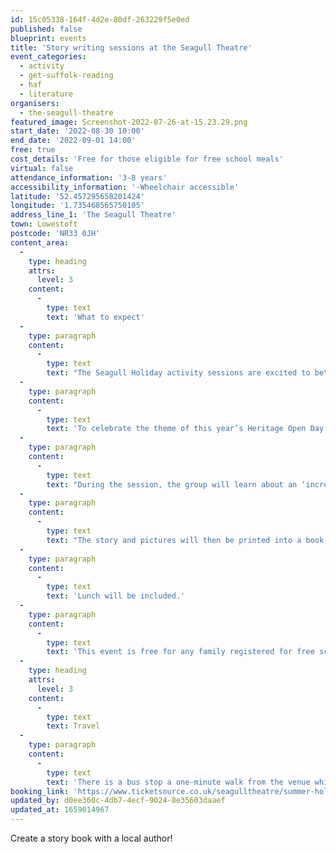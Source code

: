 ```yaml
---
id: 15c05338-164f-4d2e-80df-263229f5e0ed
published: false
blueprint: events
title: 'Story writing sessions at the Seagull Theatre'
event_categories:
  - activity
  - get-suffolk-reading
  - haf
  - literature
organisers:
  - the-seagull-theatre
featured_image: Screenshot-2022-07-26-at-15.23.29.png
start_date: '2022-08-30 10:00'
end_date: '2022-09-01 14:00'
free: true
cost_details: 'Free for those eligible for free school meals'
virtual: false
attendance_information: '3-8 years'
accessibility_information: '-Wheelchair accessible'
latitude: '52.457295658201424'
longitude: '1.735468565750105'
address_line_1: 'The Seagull Theatre'
town: Lowestoft
postcode: 'NR33 0JH'
content_area:
  -
    type: heading
    attrs:
      level: 3
    content:
      -
        type: text
        text: 'What to expect'
  -
    type: paragraph
    content:
      -
        type: text
        text: "The Seagull Holiday activity sessions are excited to be\_offering three extra sessions........."
  -
    type: paragraph
    content:
      -
        type: text
        text: 'To celebrate the theme of this year’s Heritage Open Day Festival – Incredible Inventions – Get Suffolk Reading is giving children in Lowestoft the chance to create a story book!'
  -
    type: paragraph
    content:
      -
        type: text
        text: "During the session, the group will learn about an ‘incredible invention’ from Lowestoft and will work with local author Nigel Lungenmuss-Ward to write a short story.\_ An illustrator will help the children create drawings to bring their new tale to life!"
  -
    type: paragraph
    content:
      -
        type: text
        text: "The story and pictures will then be printed into a book, with all attendees receiving a copy, and will feature at the Heritage Open Day Festival in September. With some drama\_exercises and games to finish, this will be a fantastic way to finish off the school holidays."
  -
    type: paragraph
    content:
      -
        type: text
        text: 'Lunch will be included.'
  -
    type: paragraph
    content:
      -
        type: text
        text: 'This event is free for any family registered for free school meals. (£22 per session for non-eligible.)'
  -
    type: heading
    attrs:
      level: 3
    content:
      -
        type: text
        text: Travel
  -
    type: paragraph
    content:
      -
        type: text
        text: 'There is a bus stop a one-minute walk from the venue which is serviced by the Coastal Clipper and Coastlink Buses. There are three public car parks nearby.'
booking_link: 'https://www.ticketsource.co.uk/seagulltheatre/summer-holiday-writing-and-drama-activity/e-lpoqoy'
updated_by: d0ee360c-4db7-4ecf-9024-8e35603daaef
updated_at: 1659014967
---
```

Create a story book with a local author!